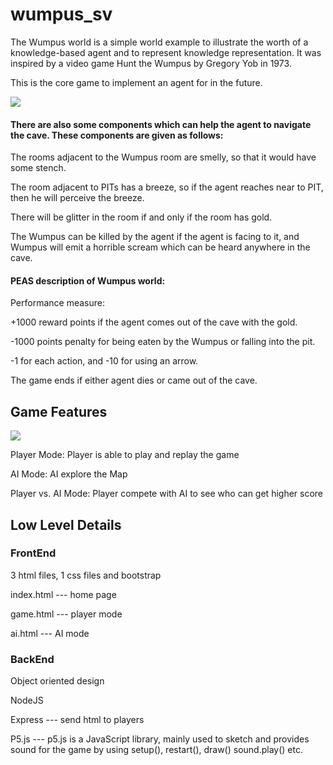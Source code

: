 # wumpus_sv

The Wumpus world is a simple world example to illustrate the worth of a knowledge-based agent and to represent knowledge representation. It was inspired by a video game Hunt the Wumpus by Gregory Yob in 1973.

This is the core game to implement an agent for in the future.

![](img/intro.page)

#### There are also some components which can help the agent to navigate the cave. These components are given as follows:

The rooms adjacent to the Wumpus room are smelly, so that it would have some stench.

The room adjacent to PITs has a breeze, so if the agent reaches near to PIT, then he will perceive the breeze.

There will be glitter in the room if and only if the room has gold.

The Wumpus can be killed by the agent if the agent is facing to it, and Wumpus will emit a horrible scream which can be heard anywhere in the cave.

#### PEAS description of Wumpus world:

Performance measure:

+1000 reward points if the agent comes out of the cave with the gold.

-1000 points penalty for being eaten by the Wumpus or falling into the pit.

-1 for each action, and -10 for using an arrow.

The game ends if either agent dies or came out of the cave.

## Game Features

![](img/home.page)

Player Mode: Player is able to play and replay the game

AI Mode: AI explore the Map 

Player vs. AI Mode: Player compete with AI to see who can get higher score

## Low Level Details

### FrontEnd
3 html files, 1 css files and bootstrap

index.html --- home page

game.html --- player mode

ai.html --- AI mode

### BackEnd

Object oriented design

NodeJS

Express --- send html to players

P5.js --- p5.js is a JavaScript library, mainly used to sketch and provides sound for the game by using setup(), restart(), draw()
sound.play() etc.

